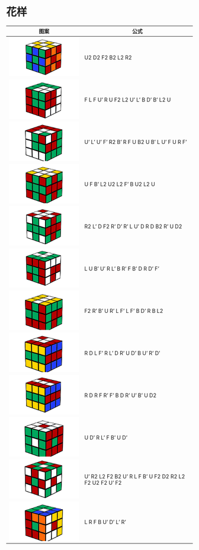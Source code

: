 # 花样

图案                                             | 公式
---                                              | ---
![](./img/patterns/checkerboard.png)             | U2 D2 F2 B2 L2 R2
![](./img/patterns/cube-in-a-cube.png)           | F L F U’ R U F2 L2 U’ L’ B D’ B’ L2 U
![](./img/patterns/cube-in-a-cube-in-a-cube.png) | U’ L’ U’ F’ R2 B’ R F U B2 U B’ L U’ F U R F’
![](./img/patterns/cross-1.png)                  | U F B’ L2 U2 L2 F’ B U2 L2 U
![](./img/patterns/cross-2.png)                  | R2 L’ D F2 R’ D’ R’ L U’ D R D B2 R’ U D2
![](./img/patterns/anaconda.png)                 | L U B’ U’ R L’ B R’ F B’ D R D’ F’
![](./img/patterns/python.png)                   | F2 R’ B’ U R’ L F’ L F’ B D’ R B L2
![](./img/patterns/black-mamba.png)              | R D L F’ R L’ D R’ U D’ B U’ R’ D’
![](./img/patterns/green-mamba.png)              | R D R F R’ F’ B D R’ U’ B’ U D2
![](./img/patterns/6-centers.png)                | U D’ R L’ F B’ U D’
![](./img/patterns/center-edge-corner.png)       | U’ R2 L2 F2 B2 U’ R L F B’ U F2 D2 R2 L2 F2 U2 F2 U’ F2
![](./img/patterns/tetris.png)                   | L R F B U’ D’ L’ R’
